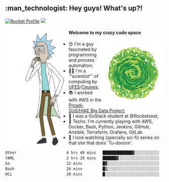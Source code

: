 
<h2> :man_technologist: Hey guys! What's up?!</h2>
                                                                         
[![Rocket Profile](https://img.shields.io/static/v1?label=Rocketseat&message=Profile&colorA=purple&color=black&logo=Rocket&logoColor=white)](https://app.rocketseat.com.br/me/elyabe)
<a href="https://www.linkedin.com/in/elyabe/"><img src="https://img.shields.io/badge/LinkedIn-informational?logo=linkedin"/></a>

<img align='left' src="https://raw.githubusercontent.com/Elyabe/Elyabe/master/images/rick-dancing.gif" width='200'>

                       
#### Welcome to my crazy code space 
<img align='right' src="https://raw.githubusercontent.com/Elyabe/elyabe/master/images/portal-3.gif" width='200'>

- :heart_eyes: I'm a guy fascinated by programming and process automation; 
- :office_worker: I'm a '"scientist"' of computing by [UFES](http://ufes.br)/[Ceunes](http://ceunes.ufes.br);
- :books: I worked with AWS in the [Proadi-SUS/HIAE Big Data Project](https://www.einstein.br/responsabilidade-social/atuacao-com-o-ministerio-da-saude/proadi-sus);
- :rocket: I was a GoStack student at @Rocketseat;
- :green_heart: Techs: I'm currently playing with AWS, Docker, Bash, Python, Jenkins, GitHub, Ansible, Terraform, Grafana, GitLab
- :movie_camera: I love watching (specially sci-fi) series on that site that does 'Tu-dooom'.

<!--START_SECTION:waka-->

```txt
Other                      4 hrs 40 mins   █████████████▓░░░░░░░░░░░   54.30 %
YAML                       2 hrs 20 mins   ██████▓░░░░░░░░░░░░░░░░░░   27.10 %
Go                         32 mins         █▓░░░░░░░░░░░░░░░░░░░░░░░   06.27 %
Bash                       26 mins         █▒░░░░░░░░░░░░░░░░░░░░░░░   05.05 %
HCL                        20 mins         █░░░░░░░░░░░░░░░░░░░░░░░░   03.91 %
```

<!--END_SECTION:waka-->
